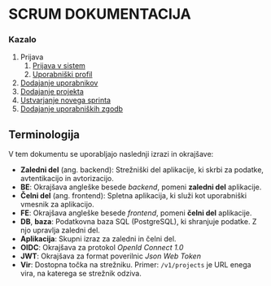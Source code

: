 # SCRUM DOKUMENTACIJA

### Kazalo

1. Prijava
    1. [Prijava v sistem](./content/LOGIN.md)
    2. [Uporabniški profil](./content/USER_PROFILE.md)
2. [Dodajanje uporabnikov](./content/USERS.md)
3. [Dodajanje projekta](./content/PROJECTS.md)
4. [Ustvarjanje novega sprinta](./content/SPRINTS.md)
5. [Dodajanje uporabniških zgodb](./vontent/STORIES.md)

## Terminologija

V tem dokumentu se uporabljajo naslednji izrazi in okrajšave:

* **Zaledni del** (ang. backend): Strežniški del aplikacije, ki skrbi za podatke, avtentikacijo in avtorizacijo.
* **BE**: Okrajšava angleške besede *backend*, pomeni **zaledni del** aplikacije.
* **Čelni del** (ang. frontend): Spletna aplikacija, ki služi kot uporabniški vmesnik za aplikacijo.
* **FE**: Okrajšava angleške besede *frontend*, pomeni **čelni del** aplikacije.
* **DB**, **baza**: Podatkovna baza SQL (PostgreSQL), ki shranjuje podatke. Z njo upravlja zaledni del.
* **Aplikacija**: Skupni izraz za zaledni in čelni del.
* **OIDC**: Okrajšava za protokol *OpenId Connect 1.0*
* **JWT**: Okrajšava za format poverilnic *Json Web Token*
* **Vir**: Dostopna točka na strežniku. Primer: `/v1/projects` je URL enega vira, na katerega se strežnik odziva.
